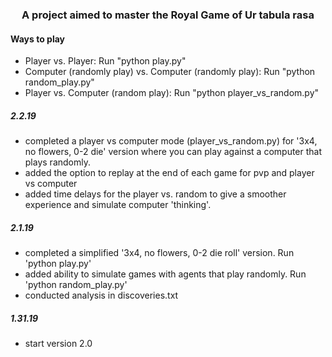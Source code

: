 ### $$\text{A project aimed to master the Royal Game of Ur tabula rasa}$$

#### Ways to play 
- Player vs. Player: Run "python play.py"
- Computer (randomly play) vs. Computer (randomly play): Run "python random_play.py"
- Player vs. Computer (random play): Run "python player_vs_random.py"

##### 2.2.19
- completed a player vs computer mode (player_vs_random.py) for '3x4, no flowers, 0-2 die' version where you can play against a computer that plays randomly. 
- added the option to replay at the end of each game for pvp and player vs computer
- added time delays for the player vs. random to give a smoother experience and simulate computer 'thinking'.

##### 2.1.19
- completed a simplified '3x4, no flowers, 0-2 die roll' version. Run 'python play.py'
- added ability to simulate games with agents that play randomly. Run 'python random_play.py' 
- conducted analysis in discoveries.txt

##### 1.31.19
- start version 2.0